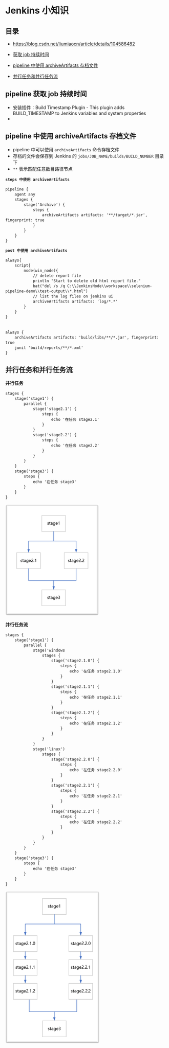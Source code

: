 # Jenkins 小知识

## 目录

* https://blog.csdn.net/liumiaocn/article/details/104586482

* [获取 job 持续时间](#获取-job-持续时间)
* [pipeline 中使用 archiveArtifacts 存档文件](#pipeline-中使用-archiveArtifacts-存档文件)
* [并行任务和并行任务流](#并行任务和并行任务流)



## pipeline 获取 job 持续时间

* 安装插件：Build Timestamp Plugin - This plugin adds BUILD_TIMESTAMP to Jenkins variables and system properties
* 

## pipeline 中使用 archiveArtifacts 存档文件

* pipeline 中可以使用 `archiveArtifacts` 命令存档文件
* 存档的文件会保存到 Jenkins 的 `jobs/JOB_NAME/builds/BUILD_NUMBER` 目录下
* `**` 表示匹配任意数目路径节点

**`steps 中使用 archiveArtifacts`**

``` shell
pipeline {
    agent any
    stages {
        stage('Archive') {
            steps {
                archiveArtifacts artifacts: '**/target/*.jar', fingerprint: true 
            }
        }
    }
}
```

**`post 中使用 archiveArtifacts`**

``` shell
always{
    script{
        node(win_node){
            // delete report file
            println "Start to delete old html report file."
            bat("del /s /q C:\\JenkinsNode\\workspace\\selenium-pipeline-demo\\test-output\\*.html")
            // list the log files on jenkins ui
            archiveArtifacts artifacts: 'log/*.*'
        }
    }
}


always {
	archiveArtifacts artifacts: 'build/libs/**/*.jar', fingerprint: true
	junit 'build/reports/**/*.xml'
}
```



## 并行任务和并行任务流

**并行任务**

``` shell
stages {
	stage('stage1') {
		parallel {
			stage('stage2.1') {
				steps {
					echo '在任务 stage2.1'
				}
			}
			stage('stage2.2') {
                steps {
					echo '在任务 stage2.2'
				}
			}
		}
	}
	stage('stage3') {
		steps {
			echo '在任务 stage3'
		}
	}
}
```



![](./images/Jenkins_并行任务1.jpg)

**并行任务流**

``` shell
stages {
	stage('stage1') {
		parallel {
			stage('windows
				stages {
					stage('stage2.1.0') {
						steps {
                            echo '在任务 stage2.1.0'
                        }
					}
					stage('stage2.1.1') {
						steps {
                            echo '在任务 stage2.1.1'
                        }
					}
					stage('stage2.1.2') {
						steps {
                            echo '在任务 stage2.1.2'
                        }
					}
				}
			}
			stage('linux')
				stages {
					stage('stage2.2.0') {
						steps {
                            echo '在任务 stage2.2.0'
                        }
					}
					stage('stage2.2.1') {
						steps {
                            echo '在任务 stage2.2.1'
                        }
					}
					stage('stage2.2.2') {
						steps {
                            echo '在任务 stage2.2.2'
                        }
					}
				}
			}
		}
	}
	stage('stage3') {
		steps {
            echo '在任务 stage3'
        }
	}
}
```



![](./images/Jenkins_并行任务2.jpg)